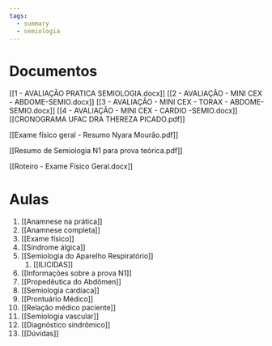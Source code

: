 ```yaml
---
tags:
  - summary
  - semiologia
---
```

# Documentos
[[1 - AVALIAÇÃO PRATICA SEMIOLOGIA.docx]]
[[2 - AVALIAÇÃO - MINI CEX - ABDOME-SEMIO.docx]]
[[3 - AVALIAÇÃO - MINI CEX - TORAX - ABDOME-SEMIO.docx]]
[[4 - AVALIAÇÃO - MINI CEX - CARDIO -SEMIO.docx]]
[[CRONOGRAMA UFAC DRA THEREZA PICADO.pdf]]

[[Exame físico geral - Resumo Nyara Mourão.pdf]]

[[Resumo de Semiologia N1 para prova teórica.pdf]]

[[Roteiro - Exame Físico Geral.docx]]
# Aulas
1. [[Anamnese na prática]]
2. [[Anamnese completa]]
3. [[Exame físico]]
4. [[Síndrome álgica]]
5. [[Semiologia do Aparelho Respiratório]]
	1. [[ILICIDAS]]
6. [[Informações sobre a prova N1]]
7. [[Propedêutica do Abdômen]]
8. [[Semiologia cardíaca]]
9. [[Prontuário Médico]]
10. [[Relação médico paciente]]
11. [[Semiologia vascular]]
12. [[Diagnóstico sindrômico]]
13. [[Dúvidas]]

